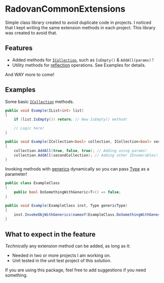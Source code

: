 # RadovanCommonExtensions
Simple class library created to avoid duplicate code in projects. 
I noticed that I kept writing the same extension methods in each project. This library was created to avoid that.

## Features
- Added methods for [`ICollection`](https://learn.microsoft.com/en-us/dotnet/api/system.collections.generic.icollection-1), such as `IsEmpty()` & `AddAll(params)` !
- Utility methods for [reflection](https://learn.microsoft.com/en-us/dotnet/fundamentals/reflection/reflection-and-generic-types) operations. See Examples for details.

And WAY more to come!

## Examples
Some basic [`ICollection`](https://learn.microsoft.com/en-us/dotnet/api/system.collections.generic.icollection-1) methods.
```cs
public void Example(IList<int> list)
{
    if (list.IsEmpty()) return; // New IsEmpty() method!

    // Logic here!
}

public void Example(ICollection<bool> collection, ICollection<bool> secondCollection)
{
    collection.AddAll(true, false, true); // Adding using params!
    collection.AddAll(secondCollection); // Adding other IEnumerables!
}
```

Invoking methods with [generics](https://learn.microsoft.com/en-us/dotnet/csharp/fundamentals/types/generics) dynamically so you can pass [Type](https://learn.microsoft.com/en-us/dotnet/api/system.type) as a parameter!
```cs
public class ExampleClass
{
    public bool DoSomethingWithGeneric<T>() => false;
}

public void Example(ExampleClass inst, Type genericType)
{
    inst.InvokeObjWithGenerics(nameof(ExampleClass.DoSomethingWithGeneric), [genericType]);
}
```

## What to expect in the feature
*Technically* any extension method can be added, as long as it:
- Needed in two or more projects I am working on.
- Unit tested in the unit test project of this solution.

If you are using this package, feel free to add suggestions if you need something.